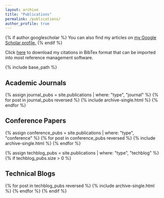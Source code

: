 ```yaml
---
layout: archive
title: "Publications"
permalink: /publications/
author_profile: true
---
```


{% if author.googlescholar %}
  You can also find my articles on <u><a href="{{author.googlescholar}}">my Google Scholar profile</a>.</u>
{% endif %}

Click [here](/assets/rangarajan.bib) to download my citations in BibTex format that can be imported into most reference management software.

{% include base_path %}

## Academic Journals

{% assign journal_pubs = site.publications | where: "type", "journal" %}
{% for post in journal_pubs reversed %}
  {% include archive-single.html %}
{% endfor %}

## Conference Papers

{% assign conference_pubs = site.publications | where: "type", "conference" %}
{% for post in conference_pubs reversed %}
  {% include archive-single.html %}
{% endfor %}

{% assign techblog_pubs = site.publications | where: "type", "techblog" %}
{% if techblog_pubs.size > 0 %}
## Technical Blogs

{% for post in techblog_pubs reversed %}
  {% include archive-single.html %}
{% endfor %}
{% endif %}
